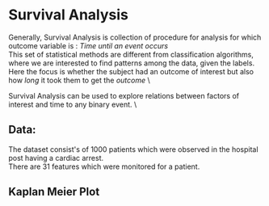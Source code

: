 # Survival Analysis

Generally, Survival Analysis is collection of procedure for analysis for which outcome variable is : *Time until an event  occurs*  \
This set of statistical methods are different from classification algorithms, where we are interested to find patterns among the data, given the labels. \
Here the focus is whether the subject had an outcome of interest but also how *long* it took them to get the *outcome* \

Survival Analysis can be used to explore relations between factors of interest and time to any binary event. \

## Data:

The dataset consist's of 1000 patients which were observed in the hospital post having a cardiac arrest. \
There are 31 features which were monitored for a patient. 

## Kaplan Meier Plot




